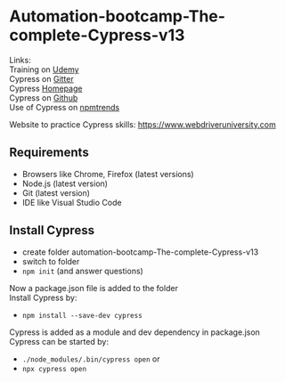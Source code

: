 # Automation-bootcamp-The-complete-Cypress-v13

Links:  
Training on [Udemy](https://www.udemy.com/course/cypress-io-master-class/?couponCode=ST22MT240325G1)  
Cypress on [Gitter](https://app.gitter.im/#/room/#cypress-io_cypress:gitter.im)  
Cypress [Homepage](https://www.cypress.io/app)  
Cypress on [Github](https://github.com/cypress-io)  
Use of Cypress on [npmtrends](https://npmtrends.com/cypress)

Website to practice Cypress skills: https://www.webdriveruniversity.com 
## Requirements
- Browsers like Chrome, Firefox (latest versions) 
- Node.js (latest version)
- Git (latest version)
- IDE like Visual Studio Code

## Install Cypress
- create folder automation-bootcamp-The-complete-Cypress-v13
- switch to folder
- ```npm init``` (and answer questions)

Now a package.json file is added to the folder  
Install Cypress by:  
- ```npm install --save-dev cypress```  

Cypress is added as a module and dev dependency in package.json
Cypress can be started by:  
- ```./node_modules/.bin/cypress open``` or  
- ```npx cypress open```
